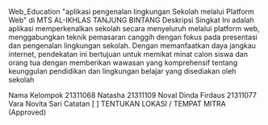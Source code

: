 Web_Education
"aplikasi pengenalan lingkungan Sekolah melalui Platform Web" di MTS AL-IKHLAS TANJUNG BINTANG
Deskripsi Singkat
Ini adalah aplikasi memperkenalkan sekolah secara menyeluruh melalui platform web, menggabungkan teknik pemasaran canggih dengan fokus pada presentasi dan pengenalan lingkungan sekolah. Dengan memanfaatkan daya jangkau internet, pendekatan ini bertujuan untuk memikat minat calon siswa dan orang tua dengan memberikan wawasan yang komprehensif tentang keunggulan pendidikan dan lingkungan belajar yang disediakan oleh sekolah

Nama Kelompok
21311068 Natasha
21311109 Noval Dinda Firdaus
21311077 Vara Novita Sari
Catatan
[ ] TENTUKAN LOKASI / TEMPAT MITRA (Approved)
